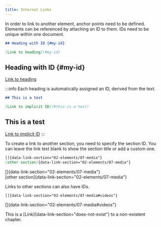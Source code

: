 ```yaml
---
title: Internal Links
---
```


In order to link to another element, anchor points need to be defined. Elements
can be referenced by attaching an ID to them. IDs need to be unique within one
document.

```markdown
## Heading with ID {#my-id}

[Link to heading](#my-id)
```

## Heading with ID {#my-id}

[Link to heading](#my-id)

:::info
Each heading is automatically assigned an ID, derived from the text.

```markdown
## This is a test

[Link to implicit ID](#this-is-a-test)
```

## This is a test

[Link to implicit ID](#this-is-a-test)
:::

To create a link to another section, you need to specify the section ID. You
can leave the link text blank to show the section title or add a custom one.

```markdown
[]{data-link-section="02-elements/07-media"}  
[other section]{data-link-section="02-elements/07-media"}
```

[]{data-link-section="02-elements/07-media"}  
[other section]{data-link-section="02-elements/07-media"}

Links to other sections can also have IDs.

```markdown
[]{data-link-section="02-elements/07-media#videos"}
```

[]{data-link-section="02-elements/07-media#videos"}

This is a [Link]{data-link-section="does-not-exist"} to a non-existent chapter.

